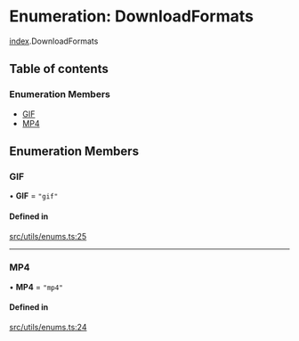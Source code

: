 # Enumeration: DownloadFormats

[index](../modules/index.md).DownloadFormats

## Table of contents

### Enumeration Members

- [GIF](index.DownloadFormats.md#gif)
- [MP4](index.DownloadFormats.md#mp4)

## Enumeration Members

### GIF

• **GIF** = ``"gif"``

#### Defined in

[src/utils/enums.ts:25](https://github.com/chili-publish/editor-sdk/blob/6abb55e/src/utils/enums.ts#L25)

___

### MP4

• **MP4** = ``"mp4"``

#### Defined in

[src/utils/enums.ts:24](https://github.com/chili-publish/editor-sdk/blob/6abb55e/src/utils/enums.ts#L24)
